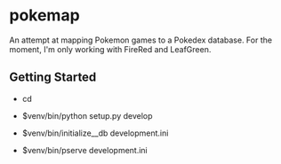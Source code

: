 pokemap
=======

An attempt at mapping Pokemon games to a Pokedex database. For the moment, I'm only working with FireRed and LeafGreen.


Getting Started
---------------

- cd <directory containing this file>

- $venv/bin/python setup.py develop

- $venv/bin/initialize__db development.ini

- $venv/bin/pserve development.ini

